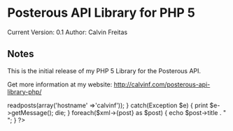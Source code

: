 Posterous API Library for PHP 5
===============================
Current Version: 0.1
Author: Calvin Freitas

Notes
-----
This is the initial release of my PHP 5 Library for the Posterous API.

Get more information at my website: http://calvinf.com/posterous-api-library-php/







<?php
require('posterous-api.php');
$api = new PosterousAPI();

header('Content-type: text/html');

try {
	$xml = $api->readposts(array('hostname' =>'calvinf'));
}
catch(Exception $e) {
  print $e->getMessage();
  die;
}

foreach($xml->{post} as $post) {
	echo $post->title . "<br />";
}
?>


